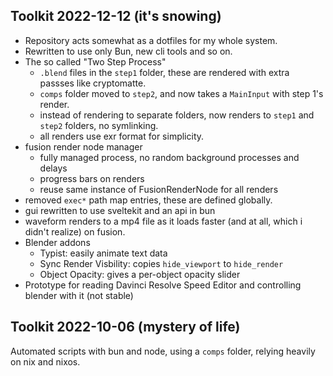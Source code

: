 ## Toolkit 2022-12-12 (it's snowing)

- Repository acts somewhat as a dotfiles for my whole system.
- Rewritten to use only Bun, new cli tools and so on.
- The so called "Two Step Process"
  - `.blend` files in the `step1` folder, these are rendered with extra passses like cryptomatte.
  - `comps` folder moved to `step2`, and now takes a `MainInput` with step 1's render.
  - instead of rendering to separate folders, now renders to `step1` and `step2` folders, no symlinking.
  - all renders use exr format for simplicity.
- fusion render node manager
  - fully managed process, no random background processes and delays
  - progress bars on renders
  - reuse same instance of FusionRenderNode for all renders
- removed `exec*` path map entries, these are defined globally.
- gui rewritten to use sveltekit and an api in bun
- waveform renders to a mp4 file as it loads faster (and at all, which i didn't realize) on fusion.
- Blender addons
  - Typist: easily animate text data
  - Sync Render Visbility: copies `hide_viewport` to `hide_render`
  - Object Opacity: gives a per-object opacity slider
- Prototype for reading Davinci Resolve Speed Editor and controlling blender with it (not stable)

## Toolkit 2022-10-06 (mystery of life)

Automated scripts with bun and node, using a `comps` folder, relying heavily on nix and nixos.
